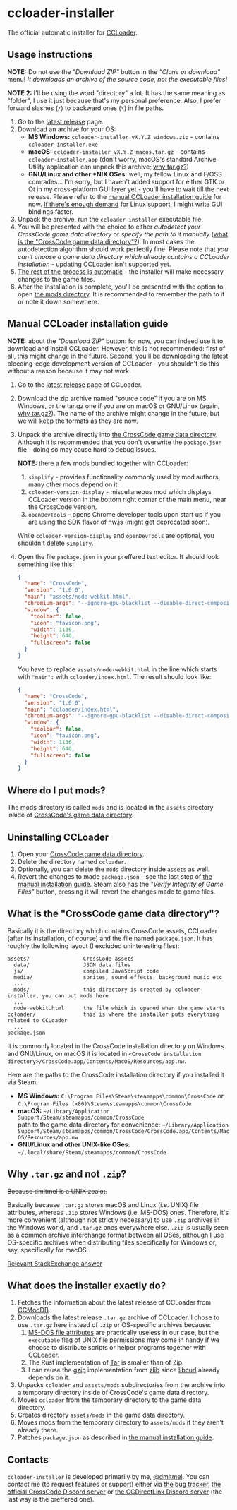 # ccloader-installer

The official automatic installer for [CCLoader](https://github.com/CCDirectLink/CCLoader).

## Usage instructions

**NOTE:** Do not use the _"Download ZIP"_ button in the _"Clone or download"_ menu! _It downloads an archive of the source code, not the executable files!_

**NOTE 2:** I'll be using the word "directory" a lot. It has the same meaning as "folder", I use it just because that's my personal preference. Also, I prefer forward slashes (`/`) to backward ones (`\`) in file paths.

1. Go to the [latest release](https://github.com/CCDirectLink/ccloader-installer/releases/latest) page.
2. Download an archive for your OS:
   - **MS Windows:** `ccloader-installer_vX.Y.Z_windows.zip` - contains `ccloader-installer.exe`
   - **macOS:** `ccloader-installer_vX.Y.Z_macos.tar.gz` - contains `ccloader-installer.app` (don't worry, macOS's standard Archive Utility application can unpack this archive; [why tar.gz?](#why-targz-and-not-zip))
   - **GNU/Linux and other \*NIX OSes:** well, my fellow Linux and F/OSS comrades... I'm sorry, but I haven't added support for either GTK or Qt in my cross-platform GUI layer yet - you'll have to wait till the next release. Please refer to the [manual CCLoader installation guide](#manual-ccloader-installation-guide) for now. [If there's enough demand](#contacts) for Linux support, I might write GUI bindings faster.
3. Unpack the archive, run the `ccloader-installer` executable file.
4. You will be presented with the choice to either _autodetect your CrossCode game data directory_ or _specify the path to it manually_ ([what is the "CrossCode game data directory"?](#what-is-the-crosscode-game-data-directory)). In most cases the autodetection algorithm should work perfectly fine. Please note that _you can't choose a game data directory which already contains a CCLoader installation_ - updating CCLoader isn't supported yet.
5. [The rest of the process is automatic](#what-does-the-installer-exactly-do) - the installer will make necessary changes to the game files.
6. After the installation is complete, you'll be presented with the option to open [the mods directory](#where-do-i-put-mods). It is recommended to remember the path to it or note it down somewhere.

## Manual CCLoader installation guide

**NOTE:** about the _"Download ZIP"_ button: for now, you can indeed use it to download and install CCLoader. However, this is not recommended: first of all, this might change in the future. Second, you'll be downloading the latest bleeding-edge development version of CCLoader - you shouldn't do this without a reason because it may not work.

1. Go to the [latest release](https://github.com/CCDirectLink/CCLoader/releases/latest) page of CCLoader.
2. Download the zip archive named "source code" if you are on MS Windows, or the tar.gz one if you are on macOS or GNU/Linux (again, [why tar.gz?](#why-targz-and-not-zip)). The name of the archive might change in the future, but we will keep the formats as they are now.
3. Unpack the archive directly into [the CrossCode game data directory](#what-is-the-crosscode-game-data-directory). Although it is recommended that you don't overwrite the `package.json` file - doing so may cause hard to debug issues.

   **NOTE:** there a few mods bundled together with CCLoader:

   1. `simplify` - provides functionality commonly used by mod authors, many other mods depend on it.
   2. `ccloader-version-display` - miscellaneous mod which displays CCLoader version in the bottom right corner of the main menu, near the CrossCode version.
   3. `openDevTools` - opens Chrome developer tools upon start up if you are using the SDK flavor of nw.js (might get deprecated soon).

   While `ccloader-version-display` and `openDevTools` are optional, you shouldn't delete `simplify`.

4. Open the file `package.json` in your preffered text editor. It should look something like this:

   ```json
   {
     "name": "CrossCode",
     "version": "1.0.0",
     "main": "assets/node-webkit.html",
     "chromium-args": "--ignore-gpu-blacklist --disable-direct-composition --disable-background-networking --in-process-gpu --password-store=basic",
     "window": {
       "toolbar": false,
       "icon": "favicon.png",
       "width": 1136,
       "height": 640,
       "fullscreen": false
     }
   }
   ```

   You have to replace `assets/node-webkit.html` in the line which starts with `"main":` with `ccloader/index.html`. The result should look like:

   ```json
   {
     "name": "CrossCode",
     "version": "1.0.0",
     "main": "ccloader/index.html",
     "chromium-args": "--ignore-gpu-blacklist --disable-direct-composition --disable-background-networking --in-process-gpu --password-store=basic",
     "window": {
       "toolbar": false,
       "icon": "favicon.png",
       "width": 1136,
       "height": 640,
       "fullscreen": false
     }
   }
   ```

## Where do I put mods?

The mods directory is called `mods` and is located in the `assets` directory inside of [CrossCode's game data directory](#what-is-the-crosscode-game-data-directory).

## Uninstalling CCLoader

1. Open your [CrossCode game data directory](#what-is-the-crosscode-game-data-directory).
2. Delete the directory named `ccloader`.
3. Optionally, you can delete the `mods` directory inside `assets` as well.
4. Revert the changes to made `package.json` - see the last step of [the manual installation guide](#manual-ccloader-installation-guide). Steam also has the _"Verify Integrity of Game Files"_ button, pressing it will revert the changes made to game files.

## What is the "CrossCode game data directory"?

Basically it is the directory which contains CrossCode assets, CCLoader (after its installation, of course) and the file named `package.json`. It has roughly the following layout (I excluded uninteresting files):

```
assets/                 CrossCode assets
  data/                 JSON data files
  js/                   compiled JavaScript code
  media/                sprites, sound effects, background music etc
  ...
  mods/                 this directory is created by ccloader-installer, you can put mods here
  ...
  node-webkit.html      the file which is opened when the game starts
ccloader/               this is where the installer puts everything related to CCLoader
  ...
package.json
```

It is commonly located in the CrossCode installation directory on Windows and GNU/Linux, on macOS it is located in `<CrossCode installation directory>/CrossCode.app/Contents/MacOS/Resources/app.nw`.

Here are the paths to the CrossCode installation directory if you installed it via Steam:

- **MS Windows:** `C:\Program Files\Steam\steamapps\common\CrossCode` or `C:\Program Files (x86)\Steam\steamapps\common\CrossCode`
- **macOS:** `~/Library/Application Support/Steam/steamapps/common/CrossCode` \
  path to the game data directory for convenience: `~/Library/Application Support/Steam/steamapps/common/CrossCode/CrossCode.app/Contents/MacOS/Resources/app.nw`
- **GNU/Linux and other UNIX-like OSes:** `~/.local/share/Steam/steamapps/common/CrossCode`

## Why `.tar.gz` and not `.zip`?

~~Because dmitmel is a UNIX zealot.~~

Basically because `.tar.gz` stores macOS and Linux (i.e. UNIX) file attributes, whereas `.zip` stores Windows (i.e. MS-DOS) ones. Therefore, it's more convenient (although not strictly necessary) to use `.zip` archives in the Windows world, and `.tar.gz` ones everywhere else. `.zip` is usually seen as a common archive interchange format between all OSes, although I use OS-specific archives when distributing files specifically for Windows or, say, specifically for macOS.

[Relevant StackExchange answer](https://superuser.com/a/1257441)

## What does the installer exactly do?

1. Fetches the information about the latest release of CCLoader from [CCModDB](https://github.com/CCDirectLink/CCModDB).
2. Downloads the latest release `.tar.gz` archive of CCLoader. I chose to use `.tar.gz` here instead of `.zip` or OS-specific archives because:
   1. [MS-DOS file attributes](https://en.wikipedia.org/wiki/File_attribute#DOS_and_Windows) are practically useless in our case, but the `executable` flag of UNIX file permissions may come in handy if we choose to distribute scripts or helper programs together with CCLoader.
   2. The Rust implementation of [Tar](<https://en.wikipedia.org/wiki/Tar_(computing)>) is smaller than of Zip.
   3. I can reuse the [gzip](https://en.wikipedia.org/wiki/Gzip) implementation from [zlib](https://en.wikipedia.org/wiki/Zlib) since [libcurl](https://en.wikipedia.org/wiki/CURL) already depends on it.
3. Unpacks `ccloader` and `assets/mods` subdirectories from the archive into a temporary directory inside of CrossCode's game data directory.
4. Moves `ccloader` from the temporary directory to the game data directory.
5. Creates directory `assets/mods` in the game data directory.
6. Moves mods from the temporary directory to `assets/mods` if they aren't already there.
7. Patches `package.json` as described in [the manual installation guide](#manual-ccloader-installation-guide).

## Contacts

`ccloader-installer` is developed primarily by me, [@dmitmel](https://github.com/dmitmel). You can contact me (to request features or support) either via [the bug tracker](https://github.com/CCDirectLink/ccloader-installer/issues), [the official CrossCode Discord server](https://discord.gg/UAQBbnd) or [the CCDirectLink Discord server](https://discord.gg/TFs6n5v) (the last way is the preffered one).
